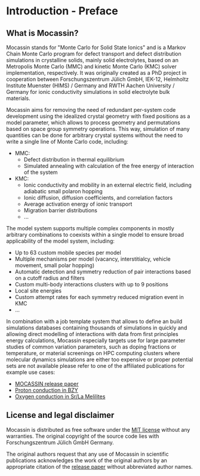 # Introduction - Preface

## What is Mocassin?

Mocassin stands for "Monte Carlo for Solid State Ionics" and is a Markov Chain Monte Carlo program for defect transport and defect distribution simulations in crystalline solids, mainly solid electrolytes, based on an Metropolis Monte Carlo (MMC) and kinetic Monte Carlo (KMC) solver implementation, respectively. It was originally created as a PhD project in cooperation between Forschungszentrum Jülich GmbH, IEK-12, Helmholtz Institute Muenster (HIMS) / Germany and RWTH Aachen University / Germany for ionic conductivity simulations in solid electrolyte bulk materials.

Mocassin aims for removing the need of redundant per-system code development using the idealized crystal geometry with fixed positions as a model parameter, which allows to process geometry and permutations based on space group symmetry operations. This way, simulation of many quantities can be done for arbitrary crystal systems without the need to write a single line of Monte Carlo code, including:

- MMC:
  - Defect distribution in thermal equilibrium
  - Simulated annealing with calculation of the free energy of interaction of the system
- KMC:
  - Ionic conductivity and mobility in an external electric field, including adiabatic small polaron hopping
  - Ionic diffusion, diffusion coefficients, and correlation factors
  - Average activation energy of ionic transport
  - Migration barrier distributions
  - ...

The model system supports multiple complex components in mostly arbitrary combinations to coexists within a single model to ensure broad applicability of the model system, including:

- Up to 63 custom mobile species per model
- Multiple mechanisms per model (vacancy, interstitialcy, vehicle movement, small polar hopping)
- Automatic detection and symmetry reduction of pair interactions based on a cutoff radius and filters
- Custom multi-body interactions clusters with up to 9 positions
- Local site energies
- Custom attempt rates for each symmetry reduced migration event in KMC
- ...

In combination with a job template system that allows to define an build simulations databases containing thousands of simulations in quickly and allowing direct modelling of interactions with data from first principles energy calculations, Mocassin especially targets use for large parameter studies of common variation parameters, such as doping fractions or temperature, or material screenings on HPC computing clusters where molecular dynamics simulations are either too expensive or proper potential sets are not available please refer to one of the affiliated publications for example use cases:

- [MOCASSIN release paper](http://dx.doi.org/10.1002/jcc.26418)
- [Proton conduction in BZY](https://doi.org/10.1038/s41563-019-0561-7)
- [Oxygen conduction in Sr/La Melilites](https://doi.org/10.1021/acs.chemmater.9b04599)

## License and legal disclaimer

Mocassin is distributed as free software under the [MIT license](https://en.wikipedia.org/wiki/MIT_License) without any warranties. The original copyright of the source code lies with Forschungszentrum Jülich GmbH Germany.

The original authors request that any use of Mocassin in scientific publications acknowledges the work of the original authors by an appropriate citation of the [release paper](http://dx.doi.org/10.1002/jcc.26418) without abbreviated author names.